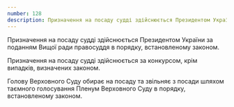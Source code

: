 ```yaml
---
number: 128
description: Призначення на посаду судді здійснюється Президентом України за поданням Вищої ради правосуддя в порядку, встановленому законом. Призначення на посаду судді здійснюється за конкурсом, крім випадків, визначених законом...
---
```


Призначення на посаду судді здійснюється Президентом України за поданням Вищої ради правосуддя в порядку, встановленому
законом.

Призначення на посаду судді здійснюється за конкурсом, крім випадків, визначених законом.

Голову Верховного Суду обирає на посаду та звільняє з посади шляхом таємного голосування Пленум Верховного Суду в
порядку, встановленому законом.
